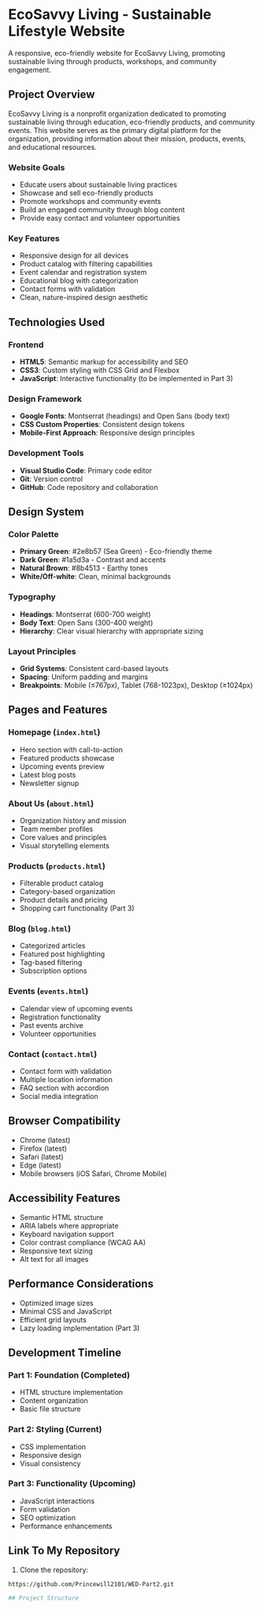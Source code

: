 # EcoSavvy Living - Sustainable Lifestyle Website

A responsive, eco-friendly website for EcoSavvy Living, promoting sustainable living through products, workshops, and community engagement.

## Project Overview

EcoSavvy Living is a nonprofit organization dedicated to promoting sustainable living through education, eco-friendly products, and community events. This website serves as the primary digital platform for the organization, providing information about their mission, products, events, and educational resources.

### Website Goals
- Educate users about sustainable living practices
- Showcase and sell eco-friendly products
- Promote workshops and community events
- Build an engaged community through blog content
- Provide easy contact and volunteer opportunities

### Key Features
- Responsive design for all devices
- Product catalog with filtering capabilities
- Event calendar and registration system
- Educational blog with categorization
- Contact forms with validation
- Clean, nature-inspired design aesthetic


## Technologies Used

### Frontend
- **HTML5**: Semantic markup for accessibility and SEO
- **CSS3**: Custom styling with CSS Grid and Flexbox
- **JavaScript**: Interactive functionality (to be implemented in Part 3)

### Design Framework
- **Google Fonts**: Montserrat (headings) and Open Sans (body text)
- **CSS Custom Properties**: Consistent design tokens
- **Mobile-First Approach**: Responsive design principles

### Development Tools
- **Visual Studio Code**: Primary code editor
- **Git**: Version control
- **GitHub**: Code repository and collaboration

## Design System

### Color Palette
- **Primary Green**: #2e8b57 (Sea Green) - Eco-friendly theme
- **Dark Green**: #1a5d3a - Contrast and accents
- **Natural Brown**: #8b4513 - Earthy tones
- **White/Off-white**: Clean, minimal backgrounds

### Typography
- **Headings**: Montserrat (600-700 weight)
- **Body Text**: Open Sans (300-400 weight)
- **Hierarchy**: Clear visual hierarchy with appropriate sizing

### Layout Principles
- **Grid Systems**: Consistent card-based layouts
- **Spacing**: Uniform padding and margins
- **Breakpoints**: Mobile (≤767px), Tablet (768-1023px), Desktop (≥1024px)

## Pages and Features

### Homepage (`index.html`)
- Hero section with call-to-action
- Featured products showcase
- Upcoming events preview
- Latest blog posts
- Newsletter signup

### About Us (`about.html`)
- Organization history and mission
- Team member profiles
- Core values and principles
- Visual storytelling elements

### Products (`products.html`)
- Filterable product catalog
- Category-based organization
- Product details and pricing
- Shopping cart functionality (Part 3)

### Blog (`blog.html`)
- Categorized articles
- Featured post highlighting
- Tag-based filtering
- Subscription options

### Events (`events.html`)
- Calendar view of upcoming events
- Registration functionality
- Past events archive
- Volunteer opportunities

### Contact (`contact.html`)
- Contact form with validation
- Multiple location information
- FAQ section with accordion
- Social media integration

## Browser Compatibility

- Chrome (latest)
- Firefox (latest)
- Safari (latest)
- Edge (latest)
- Mobile browsers (iOS Safari, Chrome Mobile)

## Accessibility Features

- Semantic HTML structure
- ARIA labels where appropriate
- Keyboard navigation support
- Color contrast compliance (WCAG AA)
- Responsive text sizing
- Alt text for all images

## Performance Considerations

- Optimized image sizes
- Minimal CSS and JavaScript
- Efficient grid layouts
- Lazy loading implementation (Part 3)

## Development Timeline

### Part 1: Foundation (Completed)
- HTML structure implementation
- Content organization
- Basic file structure

### Part 2: Styling (Current)
- CSS implementation
- Responsive design
- Visual consistency

### Part 3: Functionality (Upcoming)
- JavaScript interactions
- Form validation
- SEO optimization
- Performance enhancements

## Link To My Repository

1. Clone the repository:
```bash
https://github.com/Princewill2101/WED-Part2.git

## Project Structure
